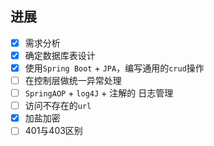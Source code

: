## 进展
 - [x] 需求分析
 - [x] 确定数据库表设计
 - [x] 使用`Spring Boot` + `JPA`，编写通用的`crud`操作
 - [ ] 在控制层做统一异常处理 
 - [ ] `SpringAOP` + `log4J` + 注解的 日志管理
 - [ ] 访问不存在的`url`
 - [x] 加盐加密
 - [ ] 401与403区别
<!--stackedit_data:
eyJoaXN0b3J5IjpbNjgyOTExOTkzXX0=
-->